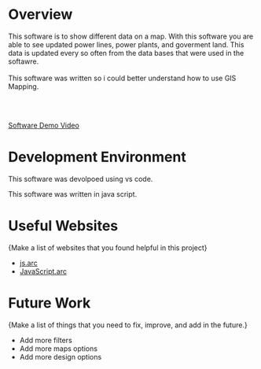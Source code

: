 # Overview

This software is to show different data on a map. With this software you are able to see updated power lines, power plants, and goverment land. This data is updated every so often from the data bases that were used in the softawre. 
<br>
<br>
This software was written so i could better understand how to use GIS Mapping. 

<br><br>

[Software Demo Video](http://youtube.link.goes.here)

# Development Environment

This software was devolpoed using vs code.

This software was written in java script. 
# Useful Websites

{Make a list of websites that you found helpful in this project}
* [js.arc](https://developers.arcgis.com/javascript/latest/)
* [JavaScript.arc]([http://url.link.goes.here](https://www.javascripttutorial.net/web-apis/javascript-arc/))

# Future Work

{Make a list of things that you need to fix, improve, and add in the future.}
* Add more filters 
* Add more maps options 
* Add more design options 
